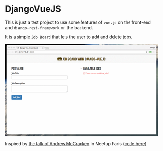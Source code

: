 # DjangoVueJS

This is just a test project to use some features of `vue.js` on the front-end and `django-rest-framework` on the backend.

It is a simple `Job Board` that lets the user to add and delete jobs.

![screen_record](static/misc/djangovuejs.gif)

Inspired by [the talk of Andrew McCracken](https://www.youtube.com/watch?v=C7oiYr4_NdU&t=836s) in Meetup Paris ([code here](https://github.com/andrewm89/djangovuejs)).
